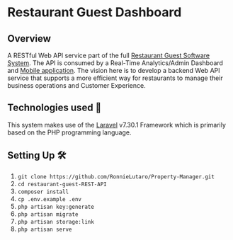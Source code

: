 # Restaurant Guest Dashboard
## Overview
A RESTful Web API service part of the full [Restaurant Guest Software System](https://github.com/users/RonnieLutaro/projects/5). The API is consumed by a Real-Time Analytics/Admin Dashboard and [Mobile application](https://github.com/RonnieLutaro/restaurant-guest-android). The vision here is to develop a backend Web API service that supports a more efficient way for restaurants to manage their business operations and Customer Experience.

## Technologies used 🚀
This system makes use of the [Laravel](https://laravel.com/docs/7.x) v7.30.1 Framework which is primarily based on the PHP programming language.

## Setting Up 🛠
01. `git clone https://github.com/RonnieLutaro/Property-Manager.git`
02. `cd restaurant-guest-REST-API`
03. `composer install`
04. `cp .env.example .env`
05. `php artisan key:generate`
06. `php artisan migrate`
07. `php artisan storage:link`
08. `php artisan serve`


